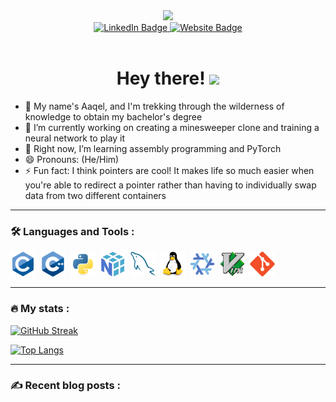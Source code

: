<div id="header" align="center">
  <img src="https://media.giphy.com/media/Dh5q0sShxgp13DwrvG/giphy.gif" width="300"/>
</div>

<div id="badges" align="center">
  <a href="https://linkedin.com/in/aaqel-shaik">
    <img src="https://img.shields.io/badge/LinkedIn-blue?style=for-the-badge" alt="LinkedIn Badge"/>
  </a>
  <a href="https://aaqel.xyz">
    <img src="https://img.shields.io/badge/Website-red?style=for-the-badge" alt="Website Badge"/>
  </a>
</div>
<div align="center"><img src="https://komarev.com/ghpvc/?username=masacaai&style=flat-square&color=blue" alt=""/></div>
<h1 align="center">
  Hey there!
  <img src="https://media.giphy.com/media/hvRJCLFzcasrR4ia7z/giphy.gif" width="30px"/>
</h1>

- :book: My name's Aaqel, and I'm trekking through the wilderness of knowledge to obtain my bachelor's degree
- 🔭 I’m currently working on creating a minesweeper clone and training a neural network to play it
- 🌱 Right now, I’m learning assembly programming and PyTorch
- 😄 Pronouns: (He/Him)
- ⚡ Fun fact: I think pointers are cool! It makes life so much easier when you're able to redirect a pointer rather than having to individually swap data from two different containers

---

### :hammer_and_wrench: Languages and Tools :

<div>
  <img src="https://github.com/devicons/devicon/blob/master/icons/c/c-original.svg" title="C" alt="C" width="40" height="40"/>&nbsp;
  <img src="https://github.com/devicons/devicon/blob/master/icons/cplusplus/cplusplus-original.svg" title="C++" alt="C++" width="40" height="40"/>&nbsp;
  <img src="https://github.com/devicons/devicon/blob/master/icons/python/python-original.svg" title="Python" alt="Python" width="40" height="40"/>&nbsp;
  <img src="https://github.com/devicons/devicon/blob/master/icons/numpy/numpy-original.svg" title="Numpy" alt="Numpy" width="40" height="40"/>&nbsp;
  <img src="https://github.com/devicons/devicon/blob/master/icons/mysql/mysql-original.svg" title="mySQL" alt="mySQL" width="40" height="40"/>&nbsp;
  <img src="https://github.com/devicons/devicon/blob/master/icons/linux/linux-original.svg" title="Linux" alt="Linux" width="40" height="40"/>&nbsp;
  <img src="https://github.com/devicons/devicon/blob/master/icons/nixos/nixos-original.svg" title="NixOS" alt="NixOS" width="40" height="40"/>&nbsp;
  <img src="https://github.com/devicons/devicon/blob/master/icons/vim/vim-original.svg" title="Vim" alt="Vim" width="40" height="40"/>&nbsp;
  <img src="https://github.com/devicons/devicon/blob/master/icons/git/git-original.svg" title="Git" alt="Git" width="40" height="40"/>&nbsp;
</div>

---

### :fire: My stats :

[![GitHub Streak](https://github-readme-streak-stats.herokuapp.com?user=masacaai&theme=cobalt&date_format=n%2Fj%5B%2FY%5D)](https://git.io/streak-stats)

[![Top Langs](https://github-readme-stats.vercel.app/api/top-langs/?username=masacaai&layout=compact&theme=tokyonight)](https://github.com/anuraghazra/github-readme-stats)

---

### :writing_hand: Recent blog posts :
<!-- BLOG-POST-LIST:START -->
<!-- BLOG-POST-LIST:END -->
